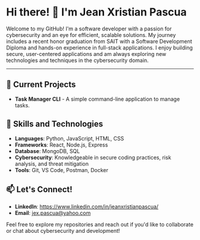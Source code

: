 # Hi there! 👋 I'm Jean Xristian Pascua

Welcome to my GitHub! I'm a software developer with a passion for cybersecurity and an eye for efficient, scalable solutions. My journey includes a recent honor graduation from SAIT with a Software Development Diploma and hands-on experience in full-stack applications. I enjoy building secure, user-centered applications and am always exploring new technologies and techniques in the cybersecurity domain.

---

## 🔭 Current Projects
- **Task Manager CLI** -  A simple command-line application to manage tasks.

## 🌱 Skills and Technologies
- **Languages**: Python, JavaScript, HTML, CSS
- **Frameworks**: React, Node.js, Express
- **Database**: MongoDB, SQL 
- **Cybersecurity**: Knowledgeable in secure coding practices, risk analysis, and threat mitigation
- **Tools**: Git, VS Code, Postman, Docker

## 📫 Let's Connect!
- **LinkedIn**: https://www.linkedin.com/in/jeanxristianpascua/
- **Email**: [jex.pascua@yahoo.com](mailto:jex.pascua@yahoo.com)

Feel free to explore my repositories and reach out if you'd like to collaborate or chat about cybersecurity and development!
